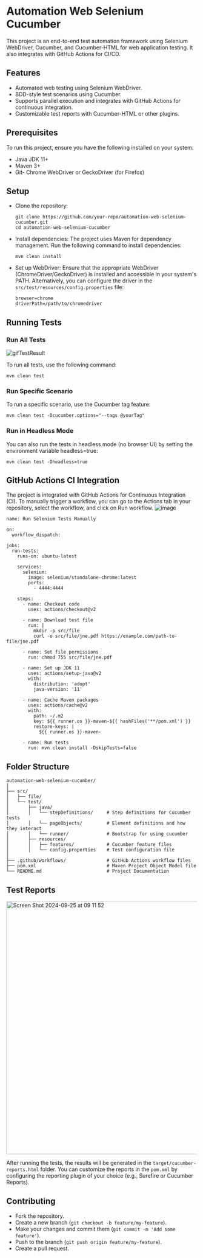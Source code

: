 
# Automation Web Selenium Cucumber

This project is an end-to-end test automation framework using Selenium WebDriver, Cucumber, and Cucumber-HTML for web application testing. It also integrates with GitHub Actions for CI/CD.

## Features
- Automated web testing using Selenium WebDriver.
- BDD-style test scenarios using Cucumber.
- Supports parallel execution and integrates with GitHub Actions for continuous integration.
- Customizable test reports with Cucumber-HTML or other plugins.

## Prerequisites
To run this project, ensure you have the following installed on your system:
- Java JDK 11+
- Maven 3+
- Git- Chrome WebDriver or GeckoDriver (for Firefox)

## Setup
- Clone the repository:
  ```
  git clone https://github.com/your-repo/automation-web-selenium-cucumber.git
  cd automation-web-selenium-cucumber
  ```

- Install dependencies:
  The project uses Maven for dependency management. Run the following command to install dependencies:
  ```
  mvn clean install
  ```

- Set up WebDriver:
  Ensure that the appropriate WebDriver (ChromeDriver/GeckoDriver) is installed and accessible in your system's PATH.
  Alternatively, you can configure the driver in the `src/test/resources/config.properties` file:
  ```
  browser=chrome
  driverPath=/path/to/chromedriver
  ```

## Running Tests
### Run All Tests
![gifTestResult](https://github.com/user-attachments/assets/76876cb5-80c2-4de4-821f-1702e9285ee2)

To run all tests, use the following command:
```
mvn clean test
```

### Run Specific Scenario
To run a specific scenario, use the Cucumber tag feature:
```
mvn clean test -Dcucumber.options="--tags @yourTag"
```

### Run in Headless Mode
You can also run the tests in headless mode (no browser UI) by setting the environment variable headless=true:
```
mvn clean test -Dheadless=true
```

## GitHub Actions CI Integration
The project is integrated with GitHub Actions for Continuous Integration (CI). To manually trigger a workflow, you can go to the Actions tab in your repository, select the workflow, and click on Run workflow.
![image](https://github.com/user-attachments/assets/2e5e3b14-3dc4-4e89-baf2-3b347a2243a9)

```
name: Run Selenium Tests Manually

on:
  workflow_dispatch:

jobs:
  run-tests:
    runs-on: ubuntu-latest

    services:
      selenium:
        image: selenium/standalone-chrome:latest
        ports:
          - 4444:4444

    steps:
      - name: Checkout code
        uses: actions/checkout@v2

      - name: Download test file
        run: |
          mkdir -p src/file
          curl -o src/file/jne.pdf https://example.com/path-to-file/jne.pdf

      - name: Set file permissions
        run: chmod 755 src/file/jne.pdf

      - name: Set up JDK 11
        uses: actions/setup-java@v2
        with:
          distribution: 'adopt'
          java-version: '11'

      - name: Cache Maven packages
        uses: actions/cache@v2
        with:
          path: ~/.m2
          key: ${{ runner.os }}-maven-${{ hashFiles('**/pom.xml') }}
          restore-keys: |
            ${{ runner.os }}-maven-

      - name: Run tests
        run: mvn clean install -DskipTests=false
```

## Folder Structure
```
automation-web-selenium-cucumber/
│
├── src/
│   ├── file/
│   └── test/
│       ├── java/
│       │   └── stepDefinitions/     # Step definitions for Cucumber tests
│       │   └── pageObjects/         # Element definitions and how they interact
│       │   └── runner/              # Bootstrap for using cucumber
│       ├── resources/
│       │   ├── features/            # Cucumber feature files
│       │   └── config.properties    # Test configuration file
│
├── .github/workflows/               # GitHub Actions workflow files
├── pom.xml                          # Maven Project Object Model file
└── README.md                        # Project Documentation
```

## Test Reports
<img width="665" alt="Screen Shot 2024-09-25 at 09 11 52" src="https://github.com/user-attachments/assets/7327f65c-339d-4560-9906-642c281739f5">

After running the tests, the results will be generated in the `target/cucumber-reports.html` folder. You can customize the reports in the `pom.xml` by configuring the reporting plugin of your choice (e.g., Surefire or Cucumber Reports).

## Contributing
- Fork the repository.
- Create a new branch (`git checkout -b feature/my-feature`).
- Make your changes and commit them (`git commit -m 'Add some feature'`).
- Push to the branch (`git push origin feature/my-feature`).
- Create a pull request.
